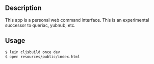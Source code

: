 ## Description
This app is a personal web command interface. This is an experimental successor to queriac, yubnub,
etc.

## Usage
```sh
$ lein cljsbuild once dev
$ open resources/public/index.html
```
